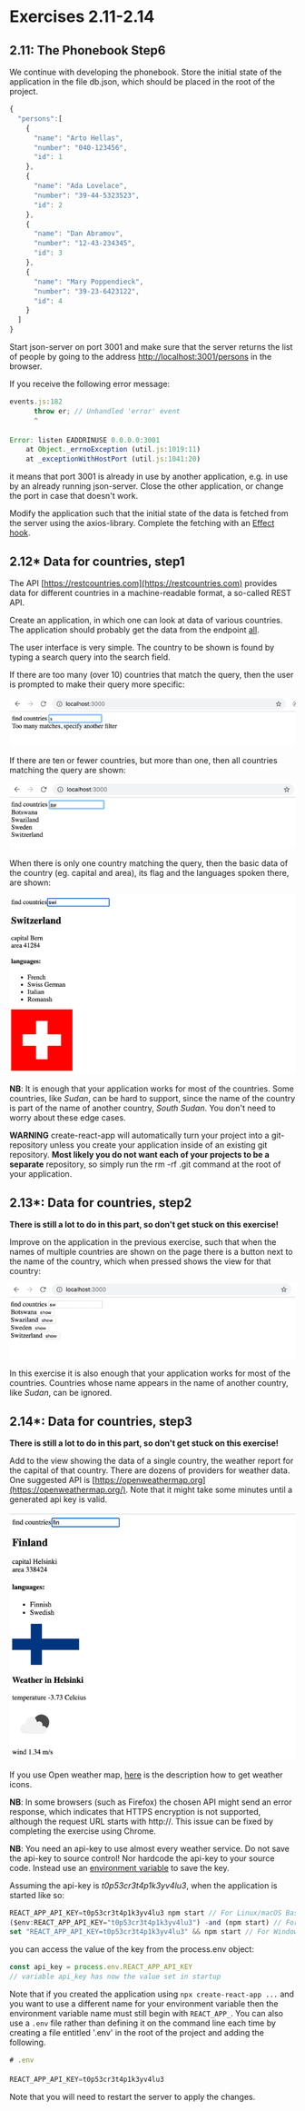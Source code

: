 # Exercises 2.11-2.14

## 2.11: The Phonebook Step6
We continue with developing the phonebook. Store the initial state of the application in the file db.json, which should be placed in the root of the project.

```javascript
{
  "persons":[
    { 
      "name": "Arto Hellas", 
      "number": "040-123456",
      "id": 1
    },
    { 
      "name": "Ada Lovelace", 
      "number": "39-44-5323523",
      "id": 2
    },
    { 
      "name": "Dan Abramov", 
      "number": "12-43-234345",
      "id": 3
    },
    { 
      "name": "Mary Poppendieck", 
      "number": "39-23-6423122",
      "id": 4
    }
  ]
}
```

Start json-server on port 3001 and make sure that the server returns the list of people by going to the address [http://localhost:3001/persons](http://localhost:3001/persons) in the browser.

If you receive the following error message:

```js
events.js:182
      throw er; // Unhandled 'error' event
      ^

Error: listen EADDRINUSE 0.0.0.0:3001
    at Object._errnoException (util.js:1019:11)
    at _exceptionWithHostPort (util.js:1041:20)
```

it means that port 3001 is already in use by another application, e.g. in use by an already running json-server. Close the other application, or change the port in case that doesn't work.

Modify the application such that the initial state of the data is fetched from the server using the axios-library. Complete the fetching with an [Effect hook](https://reactjs.org/docs/hooks-effect.html).

## 2.12* Data for countries, step1

The API [https://restcountries.com](https://restcountries.com) provides data for different countries in a machine-readable format, a so-called REST API.

Create an application, in which one can look at data of various countries. The application should probably get the data from the endpoint [all](https://restcountries.com/v3.1/all).

The user interface is very simple. The country to be shown is found by typing a search query into the search field.

If there are too many (over 10) countries that match the query, then the user is prompted to make their query more specific:

![ex 2.12 countries](images/ex-2_12a.png)

If there are ten or fewer countries, but more than one, then all countries matching the query are shown:

![ex 2.12b countries 2](images/ex-2_12b.png)

When there is only one country matching the query, then the basic data of the country (eg. capital and area), its flag and the languages spoken there, are shown:

![ex 2.12b countries 3](images/ex-2_12c.png)

**NB**: It is enough that your application works for most of the countries. Some countries, like _Sudan_, can be hard to support, since the name of the country is part of the name of another country, _South Sudan_. You don't need to worry about these edge cases.

**WARNING** create-react-app will automatically turn your project into a git-repository unless you create your application inside of an existing git repository. **Most likely you do not want each of your projects to be a separate** repository, so simply run the rm -rf .git command at the root of your application.

## 2.13*: Data for countries, step2

**There is still a lot to do in this part, so don't get stuck on this exercise!**

Improve on the application in the previous exercise, such that when the names of multiple countries are shown on the page there is a button next to the name of the country, which when pressed shows the view for that country:

![ex 2.13* data for country](images/ex-2_13.png)

In this exercise it is also enough that your application works for most of the countries. Countries whose name appears in the name of another country, like _Sudan_, can be ignored.

## 2.14*: Data for countries, step3

**There is still a lot to do in this part, so don't get stuck on this exercise!**

Add to the view showing the data of a single country, the weather report for the capital of that country. There are dozens of providers for weather data. One suggested API is [https://openweathermap.org](https://openweathermap.org/). Note that it might take some minutes until a generated api key is valid.

![ex 2.14* data for country](images/ex-2_14.png)

If you use Open weather map, [here](https://openweathermap.org/weather-conditions#Icon-list) is the description how to get weather icons.

**NB**: In some browsers (such as Firefox) the chosen API might send an error response, which indicates that HTTPS encryption is not supported, although the request URL starts with http://. This issue can be fixed by completing the exercise using Chrome.

**NB**: You need an api-key to use almost every weather service. Do not save the api-key to source control! Nor hardcode the api-key to your source code. Instead use an [environment variable](https://create-react-app.dev/docs/adding-custom-environment-variables/) to save the key.

Assuming the api-key is _t0p53cr3t4p1k3yv4lu3_, when the application is started like so:

```js
REACT_APP_API_KEY=t0p53cr3t4p1k3yv4lu3 npm start // For Linux/macOS Bash
($env:REACT_APP_API_KEY="t0p53cr3t4p1k3yv4lu3") -and (npm start) // For Windows PowerShell
set "REACT_APP_API_KEY=t0p53cr3t4p1k3yv4lu3" && npm start // For Windows cmd.exe
```

you can access the value of the key from the process.env object:

```js
const api_key = process.env.REACT_APP_API_KEY
// variable api_key has now the value set in startup
```

Note that if you created the application using ```npx create-react-app ...``` and you want to use a different name for your environment variable then the environment variable name must still begin with ```REACT_APP_```. You can also use a ```.env``` file rather than defining it on the command line each time by creating a file entitled '.env' in the root of the project and adding the following.

```js
# .env

REACT_APP_API_KEY=t0p53cr3t4p1k3yv4lu3
```

Note that you will need to restart the server to apply the changes.
